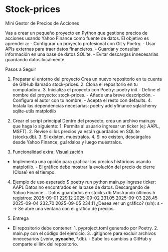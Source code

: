 # Stock-prices
Mini Gestor de Precios de Acciones

Vas a crear un pequeño proyecto en Python que gestione precios de acciones usando Yahoo
Finance como fuente de datos. El objetivo es aprender a: - Configurar un proyecto profesional con
Git y Poetry. - Usar APIs externas para traer datos financieros. - Guardar y consultar información
en una base de datos SQLite. - Evitar descargas innecesarias guardando datos localmente.

Pasos a Seguir

1. Preparar el entorno del proyecto
Crea un nuevo repositorio en tu cuenta de GitHub llamado stock-prices. 2. Clona el repositorio
en tu computadora. 3. Inicializa el proyecto con Poetry: poetry init - Define el nombre del
proyecto: stock-prices. - Añade una breve descripción. - Configura el autor con tu nombre. - Acepta
el resto con defaults. 4. Instala las dependencias necesarias: poetry add yfinance
sqlalchemy sqlite-utils matplotlib

2. Crear el script principal
Dentro del proyecto, crea un archivo main.py que haga lo siguiente: 1. Permita al usuario ingresar
un ticker (ej: AAPL, MSFT). 2. Revise si los precios ya están guardados en SQLite (stocks.db). 3.
Si existen, muéstralos. 4. Si no existen, descárgalos desde Yahoo Finance, guárdalos y luego
muéstralos.

3. Funcionalidad extra: Visualización
- Implementa una opción para graficar los precios históricos usando matplotlib. - El gráfico debe
mostrar la evolución del precio de cierre (Close) en el tiempo.

4. Ejemplo de uso esperado
$ poetry run python main.py Ingrese ticker: AAPL Datos no encontrados en la base de datos.
Descargando de Yahoo Finance... Datos guardados en stocks.db Mostrando últimos 5 registros:
2025-09-01 229.12 2025-09-02 231.05 2025-09-03 228.45 2025-09-04 232.70 2025-09-05 234.11
¿Desea ver un gráfico? (s/n): s --> Se abre una ventana con el gráfico de precios

5. Entrega
- El repositorio debe contener: 1. pyproject.toml generado por Poetry. 2. main.py con el código del
ejercicio. 3. .gitignore para excluir archivos innecesarios (.venv, __pycache__, *.db). - Sube los
cambios a GitHub y comparte el link del repositorio.
